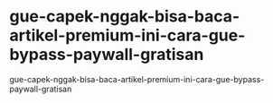 # gue-capek-nggak-bisa-baca-artikel-premium-ini-cara-gue-bypass-paywall-gratisan
gue-capek-nggak-bisa-baca-artikel-premium-ini-cara-gue-bypass-paywall-gratisan

